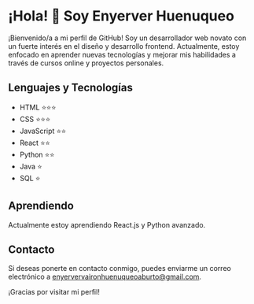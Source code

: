 # ¡Hola! 👋 Soy Enyerver Huenuqueo

¡Bienvenido/a a mi perfil de GitHub! Soy un desarrollador web novato con un fuerte interés en el diseño y desarrollo frontend. Actualmente, estoy enfocado en aprender nuevas tecnologías y mejorar mis habilidades a través de cursos online y proyectos personales.

## Lenguajes y Tecnologías

- HTML ⭐⭐⭐
- CSS ⭐⭐⭐
- JavaScript ⭐⭐
- React ⭐⭐
- Python ⭐⭐
- Java ⭐
- SQL ⭐

## Aprendiendo

Actualmente estoy aprendiendo React.js y Python avanzado.

## Contacto

Si deseas ponerte en contacto conmigo, puedes enviarme un correo electrónico a enyervervaironhuenuqueoaburto@gmail.com.

¡Gracias por visitar mi perfil!
